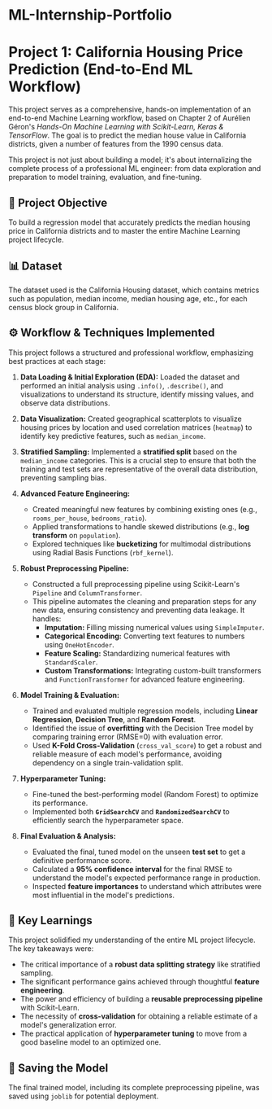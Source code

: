 # ML-Internship-Portfolio
# Project 1: California Housing Price Prediction (End-to-End ML Workflow)

This project serves as a comprehensive, hands-on implementation of an end-to-end Machine Learning workflow, based on Chapter 2 of Aurélien Géron's *Hands-On Machine Learning with Scikit-Learn, Keras & TensorFlow*. The goal is to predict the median house value in California districts, given a number of features from the 1990 census data.

This project is not just about building a model; it's about internalizing the complete process of a professional ML engineer: from data exploration and preparation to model training, evaluation, and fine-tuning.

## 🎯 Project Objective

To build a regression model that accurately predicts the median housing price in California districts and to master the entire Machine Learning project lifecycle.

## 📊 Dataset

The dataset used is the California Housing dataset, which contains metrics such as population, median income, median housing age, etc., for each census block group in California.

## ⚙️ Workflow & Techniques Implemented

This project follows a structured and professional workflow, emphasizing best practices at each stage:

1.  **Data Loading & Initial Exploration (EDA):** Loaded the dataset and performed an initial analysis using `.info()`, `.describe()`, and visualizations to understand its structure, identify missing values, and observe data distributions.

2.  **Data Visualization:** Created geographical scatterplots to visualize housing prices by location and used correlation matrices (`heatmap`) to identify key predictive features, such as `median_income`.

3.  **Stratified Sampling:** Implemented a **stratified split** based on the `median_income` categories. This is a crucial step to ensure that both the training and test sets are representative of the overall data distribution, preventing sampling bias.

4.  **Advanced Feature Engineering:**
    * Created meaningful new features by combining existing ones (e.g., `rooms_per_house`, `bedrooms_ratio`).
    * Applied transformations to handle skewed distributions (e.g., **log transform** on `population`).
    * Explored techniques like **bucketizing** for multimodal distributions using Radial Basis Functions (`rbf_kernel`).

5.  **Robust Preprocessing Pipeline:**
    * Constructed a full preprocessing pipeline using Scikit-Learn's `Pipeline` and `ColumnTransformer`.
    * This pipeline automates the cleaning and preparation steps for any new data, ensuring consistency and preventing data leakage. It handles:
        * **Imputation:** Filling missing numerical values using `SimpleImputer`.
        * **Categorical Encoding:** Converting text features to numbers using `OneHotEncoder`.
        * **Feature Scaling:** Standardizing numerical features with `StandardScaler`.
        * **Custom Transformations:** Integrating custom-built transformers and `FunctionTransformer` for advanced feature engineering.

6.  **Model Training & Evaluation:**
    * Trained and evaluated multiple regression models, including **Linear Regression**, **Decision Tree**, and **Random Forest**.
    * Identified the issue of **overfitting** with the Decision Tree model by comparing training error (RMSE=0) with evaluation error.
    * Used **K-Fold Cross-Validation** (`cross_val_score`) to get a robust and reliable measure of each model's performance, avoiding dependency on a single train-validation split.

7.  **Hyperparameter Tuning:**
    * Fine-tuned the best-performing model (Random Forest) to optimize its performance.
    * Implemented both **`GridSearchCV`** and **`RandomizedSearchCV`** to efficiently search the hyperparameter space.

8.  **Final Evaluation & Analysis:**
    * Evaluated the final, tuned model on the unseen **test set** to get a definitive performance score.
    * Calculated a **95% confidence interval** for the final RMSE to understand the model's expected performance range in production.
    * Inspected **feature importances** to understand which attributes were most influential in the model's predictions.

## 🚀 Key Learnings

This project solidified my understanding of the entire ML project lifecycle. The key takeaways were:
* The critical importance of a **robust data splitting strategy** like stratified sampling.
* The significant performance gains achieved through thoughtful **feature engineering**.
* The power and efficiency of building a **reusable preprocessing pipeline** with Scikit-Learn.
* The necessity of **cross-validation** for obtaining a reliable estimate of a model's generalization error.
* The practical application of **hyperparameter tuning** to move from a good baseline model to an optimized one.

## 💾 Saving the Model

The final trained model, including its complete preprocessing pipeline, was saved using `joblib` for potential deployment.
